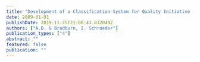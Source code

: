 ```yaml
---
title: "Development of a Classification System for Quality Initiative (QI) Activities Reported by Local Social Service Agencies in Virginia."
date: 2009-01-01
publishDate: 2019-11-25T21:06:43.832049Z
authors: ["A.D. & Bradburn, I. Schroeder"]
publication_types: ["4"]
abstract: ""
featured: false
publication: ""
---
```


